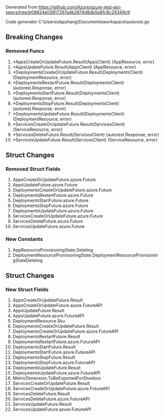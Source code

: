 Generated from https://github.com/Azure/azure-rest-api-specs/tree/b08824e05817297a4b2874d8db5e6fc8c29349c9

Code generator C:\Users\dapzhang\Documents\workspace\autorest.go

## Breaking Changes

### Removed Funcs

1. *AppsCreateOrUpdateFuture.Result(AppsClient) (AppResource, error)
1. *AppsUpdateFuture.Result(AppsClient) (AppResource, error)
1. *DeploymentsCreateOrUpdateFuture.Result(DeploymentsClient) (DeploymentResource, error)
1. *DeploymentsRestartFuture.Result(DeploymentsClient) (autorest.Response, error)
1. *DeploymentsStartFuture.Result(DeploymentsClient) (autorest.Response, error)
1. *DeploymentsStopFuture.Result(DeploymentsClient) (autorest.Response, error)
1. *DeploymentsUpdateFuture.Result(DeploymentsClient) (DeploymentResource, error)
1. *ServicesCreateOrUpdateFuture.Result(ServicesClient) (ServiceResource, error)
1. *ServicesDeleteFuture.Result(ServicesClient) (autorest.Response, error)
1. *ServicesUpdateFuture.Result(ServicesClient) (ServiceResource, error)

## Struct Changes

### Removed Struct Fields

1. AppsCreateOrUpdateFuture.azure.Future
1. AppsUpdateFuture.azure.Future
1. DeploymentsCreateOrUpdateFuture.azure.Future
1. DeploymentsRestartFuture.azure.Future
1. DeploymentsStartFuture.azure.Future
1. DeploymentsStopFuture.azure.Future
1. DeploymentsUpdateFuture.azure.Future
1. ServicesCreateOrUpdateFuture.azure.Future
1. ServicesDeleteFuture.azure.Future
1. ServicesUpdateFuture.azure.Future

### New Constants

1. AppResourceProvisioningState.Deleting
1. DeploymentResourceProvisioningState.DeploymentResourceProvisioningStateDeleting

## Struct Changes

### New Struct Fields

1. AppsCreateOrUpdateFuture.Result
1. AppsCreateOrUpdateFuture.azure.FutureAPI
1. AppsUpdateFuture.Result
1. AppsUpdateFuture.azure.FutureAPI
1. DeploymentResource.Sku
1. DeploymentsCreateOrUpdateFuture.Result
1. DeploymentsCreateOrUpdateFuture.azure.FutureAPI
1. DeploymentsRestartFuture.Result
1. DeploymentsRestartFuture.azure.FutureAPI
1. DeploymentsStartFuture.Result
1. DeploymentsStartFuture.azure.FutureAPI
1. DeploymentsStopFuture.Result
1. DeploymentsStopFuture.azure.FutureAPI
1. DeploymentsUpdateFuture.Result
1. DeploymentsUpdateFuture.azure.FutureAPI
1. MetricDimension.ToBeExportedForShoebox
1. ServicesCreateOrUpdateFuture.Result
1. ServicesCreateOrUpdateFuture.azure.FutureAPI
1. ServicesDeleteFuture.Result
1. ServicesDeleteFuture.azure.FutureAPI
1. ServicesUpdateFuture.Result
1. ServicesUpdateFuture.azure.FutureAPI
